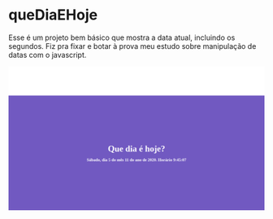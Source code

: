 # queDiaEHoje
Esse é um projeto bem básico que mostra a data atual, incluindo os segundos. Fiz pra fixar e botar à prova meu estudo sobre manipulação de datas com o javascript.

![](/img/preview.png)
